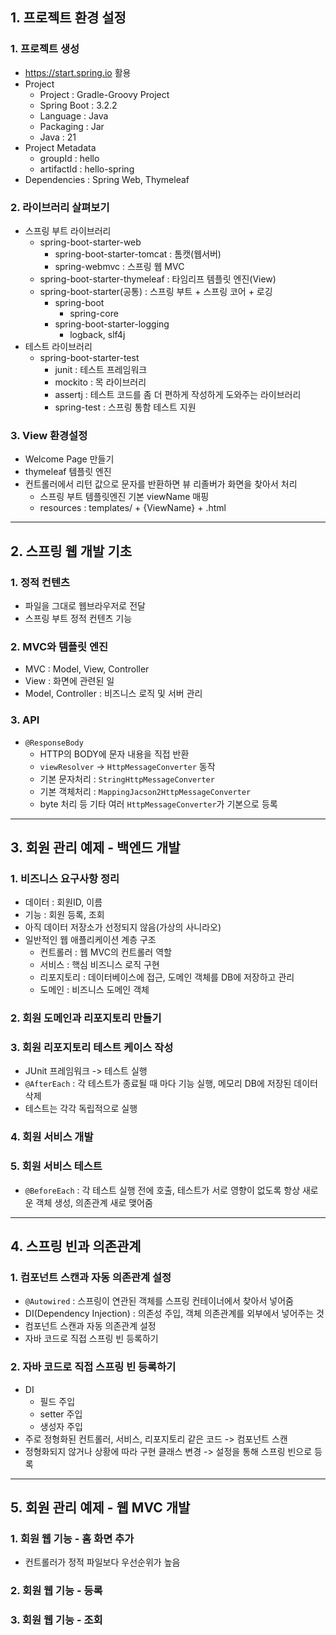 ## 1. 프로젝트 환경 설정

### 1. 프로젝트 생성
- https://start.spring.io 활용
- Project
  - Project : Gradle-Groovy Project
  - Spring Boot : 3.2.2
  - Language : Java
  - Packaging : Jar
  - Java : 21
- Project Metadata
  - groupId : hello
  - artifactId : hello-spring
- Dependencies : Spring Web, Thymeleaf

### 2. 라이브러리 살펴보기
- 스프링 부트 라이브러리
  - spring-boot-starter-web
    - spring-boot-starter-tomcat : 톰캣(웹서버)
    - spring-webmvc : 스프링 웹 MVC
  - spring-boot-starter-thymeleaf : 타임리프 템플릿 엔진(View)
  - spring-boot-starter(공통) : 스프링 부트 + 스프링 코어 + 로깅
    - spring-boot
      - spring-core
    - spring-boot-starter-logging
      - logback, slf4j
- 테스트 라이브러리
  - spring-boot-starter-test
    - junit : 테스트 프레임워크
    - mockito : 목 라이브러리
    - assertj : 테스트 코드를 좀 더 편하게 작성하게 도와주는 라이브러리
    - spring-test : 스프링 통함 테스트 지원

### 3. View 환경설정
- Welcome Page 만들기
- thymeleaf 템플릿 엔진
- 컨트롤러에서 리턴 값으로 문자를 반환하면 뷰 리졸버가 화면을 찾아서 처리
  - 스프링 부트 템플릿엔진 기본 viewName 매핑
  - resources : templates/ + {ViewName} + .html

---

## 2. 스프링 웹 개발 기초

### 1. 정적 컨텐츠
- 파일을 그대로 웹브라우저로 전달
- 스프링 부트 정적 컨텐츠 기능

### 2. MVC와 템플릿 엔진
- MVC : Model, View, Controller
- View : 화면에 관련된 일
- Model, Controller : 비즈니스 로직 및 서버 관리

### 3. API
- `@ResponseBody`
  - HTTP의 BODY에 문자 내용을 직접 반환
  - `viewResolver` -> `HttpMessageConverter` 동작
  - 기본 문자처리 : `StringHttpMessageConverter`
  - 기본 객체처리 : `MappingJacson2HttpMessageConverter`
  - byte 처리 등 기타 여러 `HttpMessageConverter`가 기본으로 등록

---

## 3. 회원 관리 예제 - 백엔드 개발

### 1. 비즈니스 요구사항 정리
- 데이터 : 회원ID, 이름
- 기능 : 회원 등록, 조회
- 아직 데이터 저장소가 선정되지 않음(가상의 사니라오)
- 일반적인 웹 애플리케이션 계층 구조
  - 컨트롤러 : 웹 MVC의 컨트롤러 역할
  - 서비스 : 핵심 비즈니스 로직 구현
  - 리포지토리 : 데이터베이스에 접근, 도메인 객체를 DB에 저장하고 관리
  - 도메인 : 비즈니스 도메인 객체

### 2. 회원 도메인과 리포지토리 만들기

### 3. 회원 리포지토리 테스트 케이스 작성
- JUnit 프레임워크 -> 테스트 실행
- `@AfterEach` : 각 테스트가 종료될 때 마다 기능 실행, 메모리 DB에 저장된 데이터 삭제
- 테스트는 각각 독립적으로 실행

### 4. 회원 서비스 개발

### 5. 회원 서비스 테스트
- `@BeforeEach` : 각 테스트 실행 전에 호출, 테스트가 서로 영향이 없도록 항상 새로운 객체 생성, 의존관계 새로 맺어줌

---

## 4. 스프링 빈과 의존관계

### 1. 컴포넌트 스캔과 자동 의존관계 설정
- `@Autowired` : 스프링이 연관된 객체를 스프링 컨테이너에서 찾아서 넣어줌
- DI(Dependency Injection) : 의존성 주입, 객체 의존관계를 외부에서 넣어주는 것
- 컴포넌트 스캔과 자동 의존관계 설정
- 자바 코드로 직접 스프링 빈 등록하기

### 2. 자바 코드로 직접 스프링 빈 등록하기
- DI
  - 필드 주입
  - setter 주입
  - 생성자 주입
- 주로 정형화된 컨트롤러, 서비스, 리포지토리 같은 코드 -> 컴포넌트 스캔
- 정형화되지 않거나 상황에 따라 구현 클래스 변경 -> 설정을 통해 스프링 빈으로 등록

---

## 5. 회원 관리 예제 - 웹 MVC 개발

### 1. 회원 웹 기능 - 홈 화면 추가
- 컨트롤러가 정적 파일보다 우선순위가 높음

### 2. 회원 웹 기능 - 등록

### 3. 회원 웹 기능 - 조회